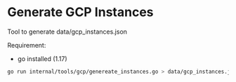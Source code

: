 # Generate GCP Instances

Tool to generate data/gcp_instances.json

Requirement:

- go installed (1.17)

```bash
go run internal/tools/gcp/genereate_instances.go > data/gcp_instances.json
```
